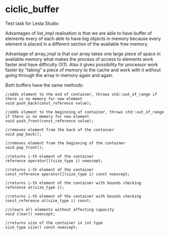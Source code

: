 # ciclic_buffer
Test task for Lesta Studio

Advantages of list_impl realisation is that we are able to have buffer of elements every of each able to have big objects in memory 
because every element is placed in a different section of the available free memory.


Advantage of array_impl is that our array takes one large piece of space in available memory what makes the process of access to elements work faster 
and have difficulty O(1). Also it gives possibility for processor work faster by "taking" a piece of memory to the cache and work with it without 
going through the array in memory again and again.

Both buffers have the same methods:

  	//adds element to the end of container, throws std::out_of_range if there is no memory for new element    
  	void push_back(const_reference value);
  
	//adds element to the beginning of container, throws std::out_of_range if there is no memory for new element
	void push_front(const_reference value);
  
	//removes element from the back of the container 
	void pop_back();
  
	//removes element from the beginning of the container 
	void pop_front();
  
	//returns i-th element of the container
	reference operator[](size_type i) noexcept;
  
	//returns i-th element of the container
	const_reference operator[](size_type i) const noexcept;
  
	//returns i-th element of the container with bounds checking
	reference at(size_type i);
  
	//returns i-th element of the container with bounds checking
	const_reference at(size_type i) const;
  
	//clears all elements without affecting capacity
	void clear() noexcept;
  
	//returns size of the container in int type
	size_type size() const noexcept;



